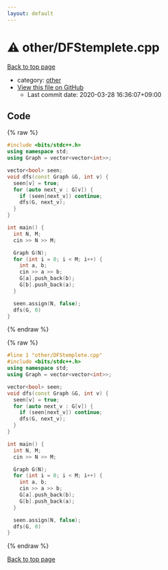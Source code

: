 ```yaml
---
layout: default
---
```


<!-- mathjax config similar to math.stackexchange -->
<script type="text/javascript" async
  src="https://cdnjs.cloudflare.com/ajax/libs/mathjax/2.7.5/MathJax.js?config=TeX-MML-AM_CHTML">
</script>
<script type="text/x-mathjax-config">
  MathJax.Hub.Config({
    TeX: { equationNumbers: { autoNumber: "AMS" }},
    tex2jax: {
      inlineMath: [ ['$','$'] ],
      processEscapes: true
    },
    "HTML-CSS": { matchFontHeight: false },
    displayAlign: "left",
    displayIndent: "2em"
  });
</script>

<script type="text/javascript" src="https://cdnjs.cloudflare.com/ajax/libs/jquery/3.4.1/jquery.min.js"></script>
<script src="https://cdn.jsdelivr.net/npm/jquery-balloon-js@1.1.2/jquery.balloon.min.js" integrity="sha256-ZEYs9VrgAeNuPvs15E39OsyOJaIkXEEt10fzxJ20+2I=" crossorigin="anonymous"></script>
<script type="text/javascript" src="../../assets/js/copy-button.js"></script>
<link rel="stylesheet" href="../../assets/css/copy-button.css" />


# :warning: other/DFStemplete.cpp

<a href="../../index.html">Back to top page</a>

* category: <a href="../../index.html#795f3202b17cb6bc3d4b771d8c6c9eaf">other</a>
* <a href="{{ site.github.repository_url }}/blob/master/other/DFStemplete.cpp">View this file on GitHub</a>
    - Last commit date: 2020-03-28 16:36:07+09:00




## Code

<a id="unbundled"></a>
{% raw %}
```cpp
#include <bits/stdc++.h>
using namespace std;
using Graph = vector<vector<int>>;

vector<bool> seen;
void dfs(const Graph &G, int v) {
  seen[v] = true;
  for (auto next_v : G[v]) {
    if (seen[next_v]) continue;
    dfs(G, next_v);
  }
}

int main() {
  int N, M;
  cin >> N >> M;

  Graph G(N);
  for (int i = 0; i < M; i++) {
    int a, b;
    cin >> a >> b;
    G[a].push_back(b);
    G[b].push_back(a);
  }

  seen.assign(N, false);
  dfs(G, 0)
}
```
{% endraw %}

<a id="bundled"></a>
{% raw %}
```cpp
#line 1 "other/DFStemplete.cpp"
#include <bits/stdc++.h>
using namespace std;
using Graph = vector<vector<int>>;

vector<bool> seen;
void dfs(const Graph &G, int v) {
  seen[v] = true;
  for (auto next_v : G[v]) {
    if (seen[next_v]) continue;
    dfs(G, next_v);
  }
}

int main() {
  int N, M;
  cin >> N >> M;

  Graph G(N);
  for (int i = 0; i < M; i++) {
    int a, b;
    cin >> a >> b;
    G[a].push_back(b);
    G[b].push_back(a);
  }

  seen.assign(N, false);
  dfs(G, 0)
}

```
{% endraw %}

<a href="../../index.html">Back to top page</a>

